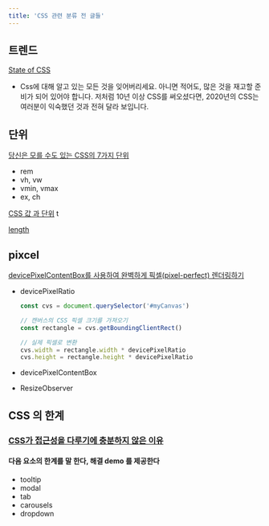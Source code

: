 ```yaml
---
title: 'CSS 관련 분류 전 글들'
---
```


## 트렌드

[State of CSS](https://2020.stateofcss.com/ko-KR/)

-   Css에 대해 알고 있는 모든 것을 잊어버리세요. 아니면 적어도, 많은 것을 재고할 준비가 되어 있어야 합니다. 저처럼 10년 이상 CSS를 써오셨다면, 2020년의 CSS는 여러분이 익숙했던 것과 전혀 달라 보입니다.

## 단위

[당신은 모를 수도 있는 CSS의 7가지 단위](https://webdesign.tutsplus.com/ko/articles/7-css-units-you-might-not-know-about--cms-22573)

-   rem
-   vh, vw
-   vmin, vmax
-   ex, ch

[CSS 값 과 단위](https://developer.mozilla.org/ko/docs/Learn/CSS/Building_blocks/Values_and_units) t

[length](https://developer.mozilla.org/ko/docs/Web/CSS/length)

## pixcel

[devicePixelContentBox를 사용하여 완벽하게 픽셀(pixel-perfect) 렌더링하기](https://ui.toast.com/weekly-pick/ko_20200728)

-   devicePixelRatio

    ```js
    const cvs = document.querySelector('#myCanvas')

    // 캔버스의 CSS 픽셀 크기를 가져오기
    const rectangle = cvs.getBoundingClientRect()

    // 실제 픽셀로 변환
    cvs.width = rectangle.width * devicePixelRatio
    cvs.height = rectangle.height * devicePixelRatio
    ```

-   devicePixelContentBox
-   ResizeObserver

## CSS 의 한계

### [CSS가 접근성을 다루기에 충분하지 않은 이유](https://www.smashingmagazine.com/2021/06/css-javascript-requirements-accessible-components/)

#### 다음 요소의 한계를 말 한다, 해결 demo 를 제공한다

-   tooltip
-   modal
-   tab
-   carousels
-   dropdown
